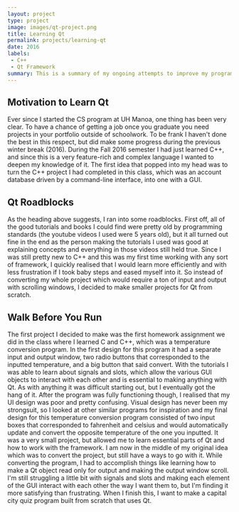```yaml
---
layout: project
type: project
image: images/qt-project.png
title: Learning Qt
permalink: projects/learning-qt
date: 2016
labels:
 - C++
 - Qt Framework
summary: This is a summary of my ongoing attempts to improve my programming/C++ skills and learn Qt.
---
```


## Motivation to Learn Qt

Ever since I started the CS program at UH Manoa, one thing has been very clear. To have a chance of getting a job once you graduate you need projects in your portfolio outside of schoolwork. To be frank I haven't done the best in this respect, but did make some progress during the previous winter break (2016). During the Fall 2016 semester I had just learned C++, and since this is a very feature-rich and complex language I wanted to deepen my knowledge of it. The first idea that popped into my head was to turn the C++ project I had completed in this class, which was an account database driven by a command-line interface, into one with a GUI.

## Qt Roadblocks

As the heading above suggests, I ran into some roadblocks. First off, all of the good tutorials and books I could find were pretty old by programming standards (the youtube videos I used were 5 years old), but it all turned out fine in the end as the person making the tutorials I used was good at explaining concepts and everything in those videos still held true. Since I was still pretty new to C++ and this was my first time working with any sort of framework, I quickly realised that I would learn more efficiently and with less frustration if I took baby steps and eased myself into it. So instead of converting my whole project which would require a ton of input and output with scrolling windows, I decided to make smaller projects for Qt from scratch. 

## Walk Before You Run

The first project I decided to make was the first homework assignment we did in the class where I learned C and C++, which was a temperature conversion program. In the first design for this program it had a separate input and output window, two radio buttons that corresponded to the inputted temperature, and a big button that said convert. With the tutorials I was able to learn about signals and slots, which allow the various GUI objects to interact with each other and is essential to making anything with Qt. As with anything it was difficult starting out, but I eventually got the hang of it. After the program was fully functioning though, I realised that my UI design was poor and pretty confusing. Visual design has never been my strongsuit, so I looked at other similar programs for inspiration and my final design for this temperature conversion program consisted of two input boxes that corresponded to fahrenheit and celsius and would automatically update and convert the opposite temperature of the one you inputted. It was a very small project, but allowed me to learn essential parts of Qt and how to work with the framework. I am now in the middle of my original idea which was to convert the project, but still have a ways to go with it. While converting the program, I had to accomplish things like learning how to make a Qt object read only for output and making the output window scroll. I'm still struggling a little bit with signals and slots and making each element of the GUI interact with each other the way I want them to, but I'm finding it more satisfying than frustrating. When I finish this, I want to make a capital city quiz program built from scratch that uses Qt.

